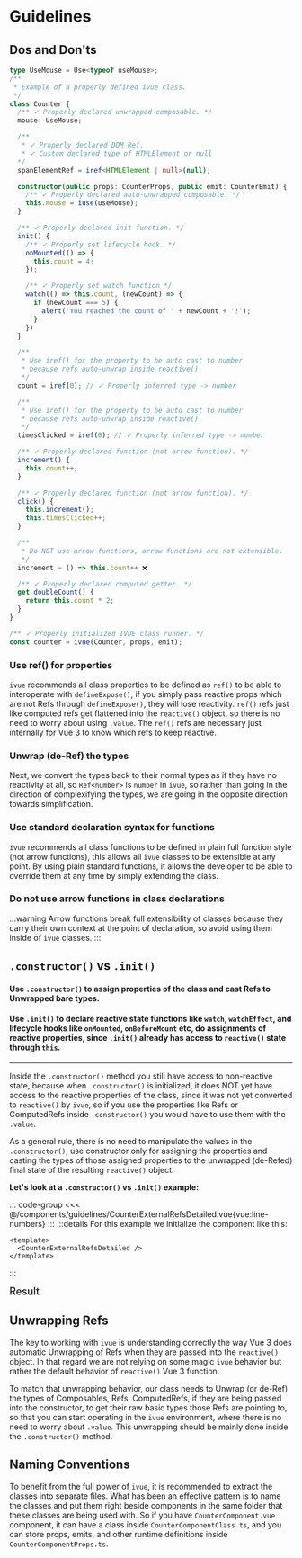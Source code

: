 <script setup lang="ts">
  import CounterExternalRefsDetailed from '../components/guidelines/CounterExternalRefsDetailed.vue';
</script>

# Guidelines

## Dos and Don'ts

```ts
type UseMouse = Use<typeof useMouse>;
/**
 * Example of a properly defined ivue class.
 */
class Counter {
  /** ✓ Properly declared unwrapped composable. */
  mouse: UseMouse;

  /** 
   * ✓ Properly declared DOM Ref. 
   * ✓ Custom declared type of HTMLElement or null
  */
  spanElementRef = iref<HTMLElement | null>(null); 

  constructor(public props: CounterProps, public emit: CounterEmit) {
    /** ✓ Properly declared auto-unwrapped composable. */ 
    this.mouse = iuse(useMouse); 
  }

  /** ✓ Properly declared init function. */
  init() {
    /** ✓ Properly set lifecycle hook. */
    onMounted(() => {
      this.count = 4;
    });

    /** ✓ Properly set watch function */
    watch(() => this.count, (newCount) => {
      if (newCount === 5) {
        alert('You reached the count of ' + newCount + '!');
      }
    })
  }

  /**
   * Use iref() for the property to be auto cast to number
   * because refs auto-unwrap inside reactive().
   */
  count = iref(0); // ✓ Properly inferred type -> number

  /**
   * Use iref() for the property to be auto cast to number
   * because refs auto-unwrap inside reactive().
   */
  timesClicked = iref(0); // ✓ Properly inferred type -> number

  /** ✓ Properly declared function (not arrow function). */
  increment() {
    this.count++;
  }

  /** ✓ Properly declared function (not arrow function). */
  click() {
    this.increment();
    this.timesClicked++;
  }

  /**
   * Do NOT use arrow functions, arrow functions are not extensible.
   */
  increment = () => this.count++ ❌

  /** ✓ Properly declared computed getter. */
  get doubleCount() {
    return this.count * 2;
  }
}

/** ✓ Properly initialized IVUE class runner. */
const counter = ivue(Counter, props, emit);
```

### Use ref() for properties

`ivue` recommends all class properties to be defined as `ref()` to be able to interoperate with `defineExpose()`, if you simply pass reactive props which are not Refs through `defineExpose()`, they will lose reactivity. `ref()` refs just like computed refs get flattened into the `reactive()` object, so there is no need to worry about using `.value`. The `ref()` refs are necessary just internally for Vue 3 to know which refs to keep reactive.

### Unwrap (de-Ref) the types

Next, we convert the types back to their normal types as if they have no reactivity at all, so `Ref<number>` is `number` in `ivue`, so rather than going in the direction of complexifying the types, we are going in the opposite direction towards simplification.

### Use standard declaration syntax for functions

`ivue` recommends all class functions to be defined in plain full function style (not arrow functions), this allows all `ivue` classes to be extensible at any point. By using plain standard functions, it allows the developer to be able to override them at any time by simply extending the class.

### Do not use arrow functions in class declarations

:::warning
Arrow functions break full extensibility of classes because they carry their own context at the point of declaration, so avoid using them inside of `ivue` classes.
:::

## `.constructor()` vs `.init()`

#### Use `.constructor()` to assign properties of the class and cast Refs to Unwrapped bare types. <br />

#### Use `.init()` to declare reactive state functions like `watch`, `watchEffect`, and lifecycle hooks like `onMounted`, `onBeforeMount` etc, do assignments of reactive properties, since `.init()` already has access to `reactive()` state through `this`.<br />

<hr />

Inside the `.constructor()` method you still have access to non-reactive state, because when `.constructor()` is initialized, it does NOT yet have access to the reactive properties of the class, since it was not yet converted to `reactive()` by `ivue`, so if you use the properties like Refs or ComputedRefs inside `.constructor()` you would have to use them with the `.value`.

As a general rule, there is no need to manipulate the values in the `.constructor()`, use constructor only for assigning the properties and casting the types of those assigned properties to the unwrapped (de-Refed) final state of the resulting `reactive()` object.

**Let's look at a `.constructor()` vs `.init()` example:**

::: code-group
<<< @/components/guidelines/CounterExternalRefsDetailed.vue{vue:line-numbers}
:::
:::details For this example we initialize the component like this:

```vue
<template>
  <CounterExternalRefsDetailed />
</template>
```

:::

<div style="font-size: 18px; font-weight: 500;">Result</div>

<CounterExternalRefsDetailed />

## Unwrapping Refs

The key to working with `ivue` is understanding correctly the way Vue 3 does automatic Unwrapping of Refs when they are passed into the `reactive()` object. In that regard we are not relying on some magic `ivue` behavior but rather the default behavior of `reactive()` Vue 3 function.

To match that unwrapping behavior, our class needs to Unwrap (or de-Ref) the types of Composables, Refs, ComputedRefs, if they are being passed into the constructor, to get their raw basic types those Refs are pointing to, so that you can start operating in the `ivue` environment, where there is no need to worry about `.value`. This unwrapping should be mainly done inside the `.constructor()` method.

## Naming Conventions

To benefit from the full power of `ivue`, it is recommended to extract the classes into separate files. What has been an effective pattern is to name the classes and put them right beside components in the same folder that these classes are being used with. So if you have `CounterComponent.vue` component, it can have a class inside `CounterComponentClass.ts`, and you can store props, emits, and other runtime definitions inside `CounterComponentProps.ts`.
